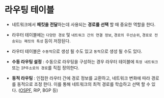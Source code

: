 # 라우팅 테이블  
* 네트워크에서 **패킷을 전달**하는데 사용되는 **경로를 선택** 할 때 중요한 역할을 한다.  
* 라우터 테이블에는 `다양한 경로` 및 `네트워크 간의 연결 정보`, `경로의 우선순위`, `경로로 전송되는 패킷의 특성` 등이 저장된다.  
* 라우터 테이블은 `수동적`으로 생성 될 수도 있고 `동적`으로 생성 될 수도 있다.  
  
* **수동 라우팅 설정** : 수동으로 라우팅을 구성하는 경우 라우터 테이블에 `특정 네트워크` 또는 `IP주소로의 경로`를 직접 정의한다.  
* **동적 라우팅** : 인접한 라우터 간에 경로 정보를 교환하고, 네트워크 변화에 따라 경로를 동적으로 조정 한다. 이를 통해 네트워크의 최적 경로를 학습하고 선택 할 수 있다. ([OSPF](), RIP, BGP 등)